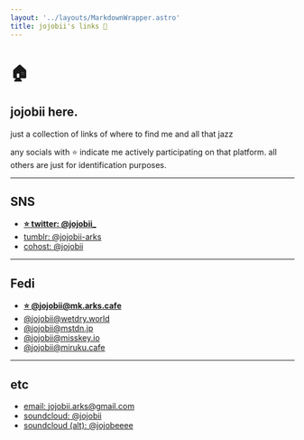 ```yaml
---
layout: '../layouts/MarkdownWrapper.astro'
title: jojobii's links 🔗
---
```


# 🏠

## jojobii here. 

just a collection of links of where to find me and all that jazz

any socials with ⭐️ indicate me actively participating on that platform. all others are just for identification purposes.

---

## SNS

- [**⭐️ twitter: @jojobii_**](https://twitter.com/jojobii_)
- [tumblr: @jojobii-arks](https://tumblr.com/jojobii-arks)
- [cohost: @jojobii](https://cohost.org/jojobii)

---

## Fedi

- [**⭐️ @jojobii@mk.arks.cafe**](https://mk.arks.cafe/@jojobii)
- [@jojobii@wetdry.world](https://wetdry.world/@jojobii)
- [@jojobii@mstdn.jp](https://mstdn.jp/@jojobii)
- [@jojobii@misskey.io](https://misskey.io/@jojobii)
- [@jojobii@miruku.cafe](https://misskey.io/@jojobii)

---

## etc

- [email: jojobii.arks@gmail.com](jojobii.arks@gmail.com)
- [soundcloud: @jojobii](https://soundcloud.com/jojobii)
- [soundcloud (alt): @jojobeeee](https://soundcloud.com/jojobeeee)